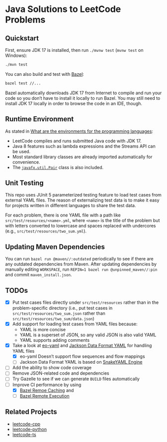 # Java Solutions to LeetCode Problems

## Quickstart

First, ensure JDK 17 is installed, then run `./mvnw test` (`mvnw test` on Windows):

```bash
./mvn test
```

You can also build and test with [Bazel](https://bazel.build/):

```bash
bazel test //...
```

Bazel automatically downloads JDK 17 from Internet to compile and run your code so you don’t have to install it locally to run Bazel.  You may still need to install JDK 17 locally in order to browse the code in an IDE, though.

## Runtime Environment

As stated in [What are the environments for the programming languages](https://support.leetcode.com/hc/en-us/articles/360011833974-What-are-the-environments-for-the-programming-languages-):

- LeetCode compiles and runs submitted Java code with JDK 17.
- Java 8 features such as lambda expressions and the Streams API can be used.
- Most standard library classes are already imported automatically for convenience.
- The [`javafx.util.Pair`](https://docs.oracle.com/javase/8/javafx/api/javafx/util/Pair.html) class is also included.

## Unit Testing

This repo uses JUnit 5 parameterized testing feature to load test cases from external YAML files.  The reason of externalizing test data is to make it easy for projects written in different languages to share the test data.

For each problem, there is one YAML file with a path like `src/test/resources/<name>.yml`, where `<name>` is the title of the problem but with letters converted to lowercase and spaces replaced with undercores (e.g., `src/test/resources/two_sum.yml`).

## Updating Maven Dependencies

You can run `bazel run @maven//:outdated` periodically to see if there are any outdated dependencies from Maven.  After updating dependencies by manually editing `WORKSPACE`, run `REPIN=1 bazel run @unpinned_maven//:pin` and commit `maven_install.json`.

## TODOs

- [x] Put test cases files directly under `src/test/resources` rather than in the problem-specific directory (i.e., put test cases in `src/test/resources/two_sum.json` rather than `src/test/resources/two_sum/data.json`)
- [x] Add support for loading test cases from YAML files because:
  - YAML is more concise
  - YAML is a superset of JSON, so any valid JSON is also valid YAML
  - YAML supports adding comments
- [x] Take a look at [eo-yaml](https://github.com/decorators-squad/eo-yaml) and [Jackson Data Format YAML](https://github.com/FasterXML/jackson-dataformats-text/tree/master/yaml) for handling YAML files
  - [x] eo-yaml Doesn’t support flow sequences and flow mappings
  - [ ] Jackson Data Format YAML is based on [SnakeYAML Engine](https://bitbucket.org/snakeyaml/snakeyaml-engine/)
- [ ] Add the ability to show code coverage
- [ ] Remove JSON-related code and dependencies
- [ ] Try Gazelle to see if we can generate `BUILD` files automatically
- [ ] Improve CI performance by using
  - [x] [Bazel Remoe Caching](https://bazel.build/remote/caching) and
  - [ ] [Bazel Remote Execution](https://bazel.build/remote/rbe)

## Related Projects

- [leetcode-cpp](https://github.com/luangong/leetcode-cpp)
- [leetcode-python](https://github.com/luangong/leetcode-python)
- [leetcode-ts](https://github.com/luangong/leetcode-ts)
